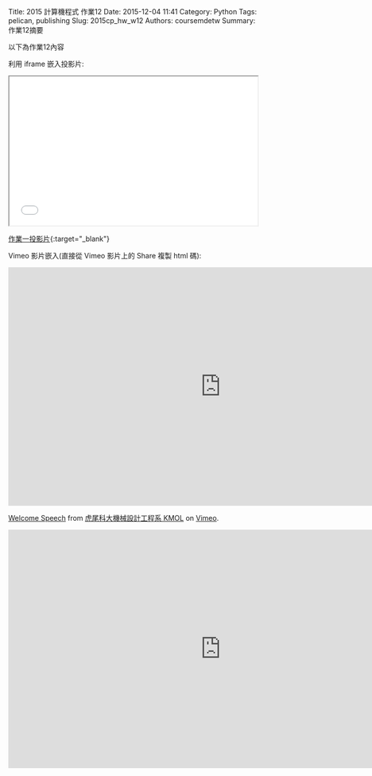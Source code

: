 Title: 2015 計算機程式 作業12
Date: 2015-12-04 11:41
Category: Python
Tags: pelican, publishing
Slug: 2015cp_hw_w12
Authors: coursemdetw
Summary: 作業12摘要

以下為作業12內容

利用 iframe 嵌入投影片:

<iframe src="404213121_cp_w12_p.html" width="500" height="300"></iframe>

[作業一投影片](40423121_cp_w12_p.html){:target="_blank"}


Vimeo 影片嵌入(直接從 Vimeo 影片上的 Share 複製 html 碼):

<iframe width="854" height="480" src="https://www.youtube.com/embed/Hx0KqwOAgYo" frameborder="0" allowfullscreen></iframe> <p><a href="https://vimeo.com/137724068">Welcome Speech</a> from <a href="https://vimeo.com/user24079973">虎尾科大機械設計工程系 KMOL</a> on <a href="https://vimeo.com">Vimeo</a>.</p>
<iframe width="854" height="480" src="https://www.youtube.com/embed/BXT-xzgspMY" frameborder="0" allowfullscreen></iframe>